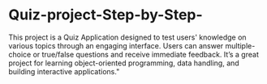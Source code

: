 # Quiz-project-Step-by-Step-
This project is a Quiz Application designed to test users' knowledge on various topics through an engaging interface. Users can answer multiple-choice or true/false questions and receive immediate feedback. It’s a great project for learning object-oriented programming, data handling, and building interactive applications."
